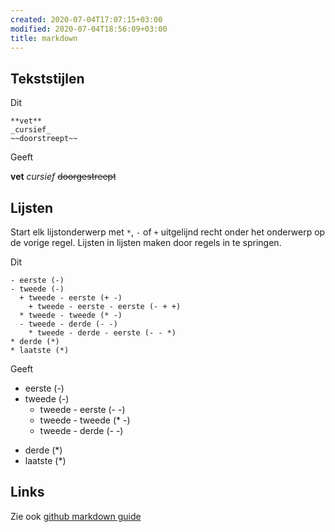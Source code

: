 ```yaml
---
created: 2020-07-04T17:07:15+03:00
modified: 2020-07-04T18:56:09+03:00
title: markdown
---
```


##   Tekststijlen

Dit 

``` 
**vet**
_cursief_
~~doorstreept~~
```

Geeft

**vet**
_cursief_
~~doorgestreept~~

## Lijsten

Start elk lijstonderwerp met `*`, `-` of `+` uitgelijnd recht onder
het onderwerp op de vorige regel. Lijsten in lijsten maken door regels
in te springen.

Dit

```
- eerste (-)
- tweede (-)
  + tweede - eerste (+ -)
    + tweede - eerste - eerste (- + +) 
  * tweede - tweede (* -)
  - tweede - derde (- -)
    * tweede - derde - eerste (- - *)
* derde (*)
* laatste (*)
```

Geeft

- eerste (-)
- tweede (-)
  - tweede - eerste (- -)
  * tweede - tweede (* -)
  - tweede - derde (- -)
* derde (*)
* laatste (*)

## Links

Zie ook [github markdown guide](https://guides.github.com/features/mastering-markdown/)
